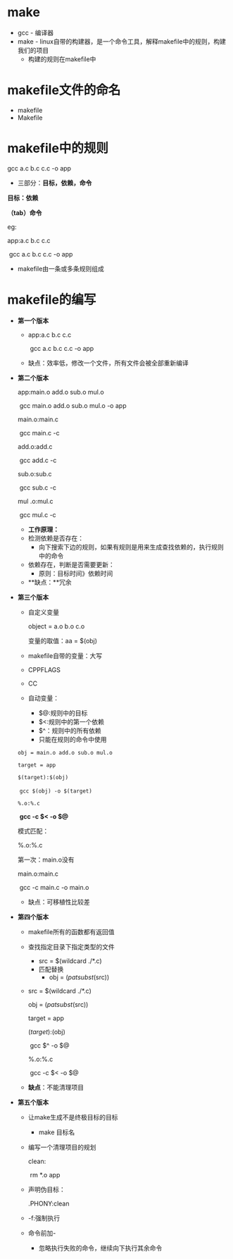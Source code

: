 # make

* gcc - 编译器
* make - linux自带的构建器，是一个命令工具，解释makefile中的规则，构建我们的项目
  * 构建的规则在makefile中

# makefile文件的命名

- makefile
- Makefile

# makefile中的规则

gcc a.c b.c c.c -o app

- 三部分：**目标，依赖，命令**

**目标：依赖**

**（tab）命令**

eg:

app:a.c b.c c.c

​	gcc a.c b.c c.c -o app

- makefile由一条或多条规则组成

# makefile的编写

- **第一个版本**

  - app:a.c b.c c.c

    ​	gcc a.c b.c c.c -o app

  * 缺点：效率低，修改一个文件，所有文件会被全部重新编译

- **第二个版本**

  app:main.o add.o sub.o mul.o

  ​	gcc main.o add.o sub.o mul.o -o app

  main.o:main.c

  ​	gcc main.c -c 

  add.o:add.c

  ​	gcc add.c -c

  sub.o:sub.c

  ​	gcc sub.c -c

  mul .o:mul.c

  ​	gcc mul.c -c

  -  **工作原理：**
    - 检测依赖是否存在：
      - 向下搜索下边的规则，如果有规则是用来生成查找依赖的，执行规则中的命令
    - 依赖存在，判断是否需要更新：
      - 原则：目标时间》依赖时间
  - **缺点：**冗余

  

- **第三个版本**

  * 自定义变量

    object = a.o b.o c.o

    变量的取值：aa = $(obj)

  *  makefile自带的变量：大写
    * CPPFLAGS
    * CC
  * 自动变量：
    * $@:规则中的目标
    * $<:规则中的第一个依赖
    * $^：规则中的所有依赖
    * 只能在规则的命令中使用

  `obj = main.o add.o sub.o mul.o`

  `target = app`

  `$(target):$(obj)`

  ​	`gcc $(obj) -o $(target)`

  `%.o:%.c`

  ​	**gcc -c $< -o $@**

  模式匹配：

  %.o:%.c

  第一次：main.o没有

  main.o:main.c

  ​	gcc -c main.c -o main.o
  - 缺点：可移植性比较差

- **第四个版本**

  - makefile所有的函数都有返回值

  - 查找指定目录下指定类型的文件

    - src = $(wildcard ./*.c)
    - 匹配替换
      - obj = $(patsubst %.c,%.o,$(src))

  - src = $(wildcard ./*.c)

    obj = $(patsubst %.c,%.o,$(src))

    target = app

    $(target):$(obj)

    ​	gcc $^ -o $@

    %.o:%.c

    ​	gcc -c $< -o $@

  * **缺点**：不能清理项目

- **第五个版本**

  - 让make生成不是终极目标的目标

    - make 目标名

  - 编写一个清理项目的规划

    clean:

    ​	rm *.o app

  * 声明伪目标：

    .PHONY:clean

  * -f:强制执行

  * 命令前加-

    * 忽略执行失败的命令，继续向下执行其余命令